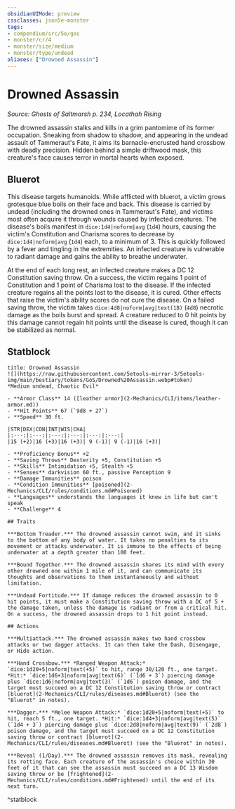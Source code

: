 ```yaml
---
obsidianUIMode: preview
cssclasses: json5e-monster
tags:
- compendium/src/5e/gos
- monster/cr/4
- monster/size/medium
- monster/type/undead
aliases: ["Drowned Assassin"]
---
```

# Drowned Assassin
*Source: Ghosts of Saltmarsh p. 234, Locathah Rising*  

The drowned assassin stalks and kills in a grim pantomime of its former occupation. Sneaking from shadow to shadow, and appearing in the undead assault of Tammeraut's Fate, it aims its barnacle-encrusted hand crossbow with deadly precision. Hidden behind a simple driftwood mask, this creature's face causes terror in mortal hearts when exposed.

## Bluerot

This disease targets humanoids. While afflicted with bluerot, a victim grows grotesque blue boils on their face and back. This disease is carried by undead (including the drowned ones in Tammeraut's Fate), and victims most often acquire it through wounds caused by infected creatures. The disease's boils manifest in `dice:1d4|noform|avg` (`1d4`) hours, causing the victim's Constitution and Charisma scores to decrease by `dice:1d4|noform|avg` (`1d4`) each, to a minimum of 3. This is quickly followed by a fever and tingling in the extremities. An infected creature is vulnerable to radiant damage and gains the ability to breathe underwater.

At the end of each long rest, an infected creature makes a DC 12 Constitution saving throw. On a success, the victim regains 1 point of Constitution and 1 point of Charisma lost to the disease. If the infected creature regains all the points lost to the disease, it is cured. Other effects that raise the victim's ability scores do not cure the disease. On a failed saving throw, the victim takes `dice:4d8|noform|avg|text(18)` (`4d8`) necrotic damage as the boils burst and spread. A creature reduced to 0 hit points by this damage cannot regain hit points until the disease is cured, though it can be stabilized as normal.

## Statblock

```ad-statblock
title: Drowned Assassin
![](https://raw.githubusercontent.com/5etools-mirror-3/5etools-img/main/bestiary/tokens/GoS/Drowned%20Assassin.webp#token)
*Medium undead, Chaotic Evil*

- **Armor Class** 14 ([leather armor](2-Mechanics/CLI/items/leather-armor.md))
- **Hit Points** 67 (`9d8 + 27`)
- **Speed** 30 ft.

|STR|DEX|CON|INT|WIS|CHA|
|:---:|:---:|:---:|:---:|:---:|:---:|
|15 (+2)|16 (+3)|16 (+3)| 9 (-1)| 9 (-1)|16 (+3)|

- **Proficiency Bonus** +2
- **Saving Throws** Dexterity +5, Constitution +5
- **Skills** Intimidation +5, Stealth +5
- **Senses** darkvision 60 ft., passive Perception 9
- **Damage Immunities** poison
- **Condition Immunities** [poisoned](2-Mechanics/CLI/rules/conditions.md#Poisoned)
- **Languages** understands the languages it knew in life but can't speak
- **Challenge** 4

## Traits

***Bottom Treader.*** The drowned assassin cannot swim, and it sinks to the bottom of any body of water. It takes no penalties to its movement or attacks underwater. It is immune to the effects of being underwater at a depth greater than 100 feet.

***Bound Together.*** The drowned assassin shares its mind with every other drowned one within 1 mile of it, and can communicate its thoughts and observations to them instantaneously and without limitation.

***Undead Fortitude.*** If damage reduces the drowned assassin to 0 hit points, it must make a Constitution saving throw with a DC of 5 + the damage taken, unless the damage is radiant or from a critical hit. On a success, the drowned assassin drops to 1 hit point instead.

## Actions

***Multiattack.*** The drowned assassin makes two hand crossbow attacks or two dagger attacks. It can then take the Dash, Disengage, or Hide action.

***Hand Crossbow.*** *Ranged Weapon Attack:* `dice:1d20+5|noform|text(+5)` to hit, range 30/120 ft., one target. *Hit:* `dice:1d6+3|noform|avg|text(6)` (`1d6 + 3`) piercing damage plus `dice:1d6|noform|avg|text(3)` (`1d6`) poison damage, and the target must succeed on a DC 12 Constitution saving throw or contract [bluerot](2-Mechanics/CLI/rules/diseases.md#Bluerot) (see the "Bluerot" in notes).

***Dagger.*** *Melee Weapon Attack:* `dice:1d20+5|noform|text(+5)` to hit, reach 5 ft., one target. *Hit:* `dice:1d4+3|noform|avg|text(5)` (`1d4 + 3`) piercing damage plus `dice:2d8|noform|avg|text(9)` (`2d8`) poison damage, and the target must succeed on a DC 12 Constitution saving throw or contract [bluerot](2-Mechanics/CLI/rules/diseases.md#Bluerot) (see the "Bluerot" in notes).

***Reveal (1/Day).*** The drowned assassin removes its mask, revealing its rotting face. Each creature of the assassin's choice within 30 feet of it that can see the assassin must succeed on a DC 13 Wisdom saving throw or be [frightened](2-Mechanics/CLI/rules/conditions.md#Frightened) until the end of its next turn.
```
^statblock